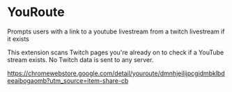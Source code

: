 # YouRoute
 Prompts users with a link to a youtube livestream from a twitch livestream if it exists

This extension scans Twitch pages you're already on to check if a YouTube stream exists. No Twitch data is sent to any server.

https://chromewebstore.google.com/detail/youroute/dmnhjeilijpcgidmbklbdeeaibogaomb?utm_source=item-share-cb

